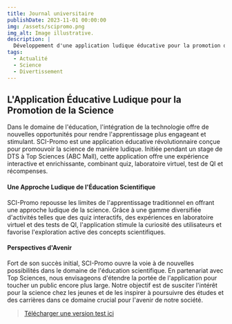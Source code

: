 ```yaml
---
title: Journal universitaire
publishDate: 2023-11-01 00:00:00
img: /assets/scipromo.png
img_alt: Image illustrative.
description: |
  Développement d'une application ludique éducative pour la promotion de la science.
tags:
  - Actualité
  - Science
  - Divertissement
---
```


## L'Application Éducative Ludique pour la Promotion de la Science

Dans le domaine de l'éducation, l'intégration de la technologie offre de nouvelles opportunités pour rendre l'apprentissage plus engageant et stimulant. SCI-Promo est une application éducative révolutionnaire conçue pour promouvoir la science de manière ludique. Initiée pendant un stage de DTS à Top Sciences (ABC Mall), cette application offre une expérience interactive et enrichissante, combinant quiz, laboratoire virtuel, test de QI et récompenses.

#### Une Approche Ludique de l'Éducation Scientifique

SCI-Promo repousse les limites de l'apprentissage traditionnel en offrant une approche ludique de la science. Grâce à une gamme diversifiée d'activités telles que des quiz interactifs, des expériences en laboratoire virtuel et des tests de QI, l'application stimule la curiosité des utilisateurs et favorise l'exploration active des concepts scientifiques.

#### Perspectives d'Avenir

Fort de son succès initial, SCI-Promo ouvre la voie à de nouvelles possibilités dans le domaine de l'éducation scientifique. En partenariat avec Top Sciences, nous envisageons d'étendre la portée de l'application pour toucher un public encore plus large. Notre objectif est de susciter l'intérêt pour la science chez les jeunes et de les inspirer à poursuivre des études et des carrières dans ce domaine crucial pour l'avenir de notre société.

><a href="https://drive.usercontent.google.com/download?id=15p1sP60kGeSXKUq43xRJ6gTiSDkUHgbh&export=download&authuser=0&confirm=t&uuid=ebb7e5c1-599d-46c9-9928-d453e1d9746f&at=APZUnTXoAPIe8TUJ-v_5g1ggfSBM:1709130555357" target="_blank">Télécharger une version test ici</a>